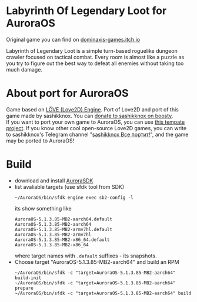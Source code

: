 # Labyrinth Of Legendary Loot for AuroraOS
Original game you can find on [dominaxis-games.itch.io](https://dominaxis-games.itch.io/labyrinth-of-legendary-loot)

Labyrinth of Legendary Loot is a simple turn-based roguelike dungeon crawler focused on tactical combat. Every room is almost like a puzzle as you try to figure out the best way to defeat all enemies without taking too much damage.

# About port for AuroraOS
Game based on [LÖVE (Love2D) Engine](https://www.love2d.org/). Port of Love2D and port of this game made by sashikknox. You can [donate to sashikknox on boosty](https://boosty.to/sashikknox/single-payment/donation/380527/target?share=target_link).  
If you want to port your own game to AuroraOS, you can use [this tempate project](https://github.com/savegame/aurora-love2d).
If you know other cool open-source Love2D games, you can write to sashikknox's Telegram channel "[sashikknox Все портит!](https://t.me/auroraosgames)", and the game may be ported to AuroraOS!


# Build 
- download and install [AuroraSDK](https://developer.auroraos.ru/doc/software_development/sdk/downloads)
- list avaliable targets (use sfdk tool from SDK)
    ```
    ~/AuroraOS/bin/sfdk engine exec sb2-config -l
    ```
    its show something like
    ```
    AuroraOS-5.1.3.85-MB2-aarch64.default
    AuroraOS-5.1.3.85-MB2-aarch64
    AuroraOS-5.1.3.85-MB2-armv7hl.default
    AuroraOS-5.1.3.85-MB2-armv7hl
    AuroraOS-5.1.3.85-MB2-x86_64.default
    AuroraOS-5.1.3.85-MB2-x86_64
    ```
    where target names with `.default` suffixes - its snapshots. 
- Choose target "AuroraOS-5.1.3.85-MB2-aarch64" and build an RPM
    ```
    ~/AuroraOS/bin/sfdk -c "target=AuroraOS-5.1.3.85-MB2-aarch64" build-init
    ~/AuroraOS/bin/sfdk -c "target=AuroraOS-5.1.3.85-MB2-aarch64" prepare
    ~/AuroraOS/bin/sfdk -c "target=AuroraOS-5.1.3.85-MB2-aarch64" build
    ```
